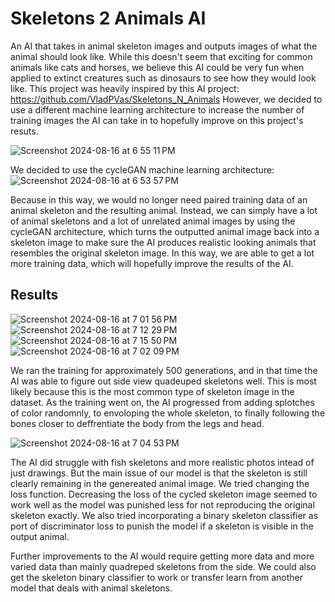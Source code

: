 # Skeletons 2 Animals AI

An AI that takes in animal skeleton images and outputs images of what the animal should look like. While this doesn't seem that exciting for common animals like cats and horses, we believe this AI could be very fun when applied to extinct creatures such as dinosaurs to see how they would look like. This project was heavily inspired by this AI project: https://github.com/VladPVas/Skeletons_N_Animals However, we decided to use a different machine learning architecture to increase the number of training images the AI can take in to hopefully improve on this project's resuts. 

![Screenshot 2024-08-16 at 6 55 11 PM](https://github.com/user-attachments/assets/b23da9ce-7c63-4932-b7e7-698ca60625f5)

We decided to use the cycleGAN machine learning architecture: 
![Screenshot 2024-08-16 at 6 53 57 PM](https://github.com/user-attachments/assets/bb670f85-3757-4f9d-beb8-f6f9ca118726)

Because in this way, we would no longer need paired training data of an animal skeleton and the resulting animal. Instead, we can simply have a lot of animal skeletons and a lot of unrelated animal images by using the cycleGAN architecture, which turns the outputted animal image back into a skeleton image to make sure the AI produces realistic looking animals that resembles the original skeleton image. In this way, we are able to get a lot more training data, which will hopefully improve the results of the AI.  

## Results

![Screenshot 2024-08-16 at 7 01 56 PM](https://github.com/user-attachments/assets/7401d931-396d-41d2-a88d-0f5d509a35f2)
![Screenshot 2024-08-16 at 7 12 29 PM](https://github.com/user-attachments/assets/220b7e3f-1303-4fa1-9677-be2218ba24bb)
![Screenshot 2024-08-16 at 7 15 50 PM](https://github.com/user-attachments/assets/8531cdbd-ec1c-404c-9c7a-10c5161ba9b7)
![Screenshot 2024-08-16 at 7 02 09 PM](https://github.com/user-attachments/assets/1aaea82c-f85d-48d1-973c-0de9c4151bdd)

We ran the training for approximately 500 generations, and in that time the AI was able to figure out side view quadeuped skeletons well. This is most likely because this is the most common type of skeleton image in the dataset. As the training went on, the AI progressed from adding splotches of color randomnly, to envoloping the whole skeleton, to finally following the bones closer to deffrentiate the body from the legs and head.

![Screenshot 2024-08-16 at 7 04 53 PM](https://github.com/user-attachments/assets/cc1abc16-3c8c-4282-a2ea-9319785c84d3)

The AI did struggle with fish skeletons and more realistic photos intead of just drawings. But the main issue of our model is that the skeleton is still clearly remaining in the genereated animal image. We tried changing the loss function. Decreasing the loss of the cycled skeleton image seemed to work well as the model was punished less for not reproducing the original skeleton exactly. We also tried incorporating a binary skeleton classifier as port of discriminator loss to punish the model if a skeleton is visible in the output animal. 

Further improvements to the AI would require getting more data and more varied data than mainly quadreped skeletons from the side. We could also get the skeleton binary classifier to work or transfer learn from another model that deals with animal skeletons. 

